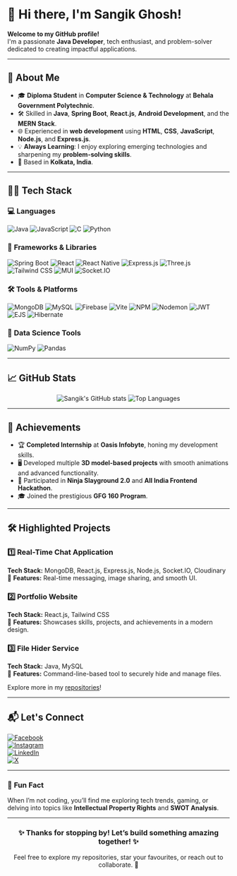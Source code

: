 # 👋 Hi there, I'm **Sangik Ghosh**!  
**Welcome to my GitHub profile!**  
I'm a passionate **Java Developer**, tech enthusiast, and problem-solver dedicated to creating impactful applications.

---

## 🚀 **About Me**

- 🎓 **Diploma Student** in **Computer Science & Technology** at **Behala Government Polytechnic**.  
- 🛠️ Skilled in **Java**, **Spring Boot**, **React.js**, **Android Development**, and the **MERN Stack**.  
- 🌐 Experienced in **web development** using **HTML**, **CSS**, **JavaScript**, **Node.js**, and **Express.js**.  
- 💡 **Always Learning**: I enjoy exploring emerging technologies and sharpening my **problem-solving skills**.  
- 📍 Based in **Kolkata, India**.  

---

## 🧑‍💻 **Tech Stack**

### 💻 **Languages**  
![Java](https://img.shields.io/badge/Java-ED8B00?style=for-the-badge&logo=java&logoColor=white)  ![JavaScript](https://img.shields.io/badge/JavaScript-F7DF1E?style=for-the-badge&logo=javascript&logoColor=black)  ![C](https://img.shields.io/badge/C-00599C?style=for-the-badge&logo=c&logoColor=white)  ![Python](https://img.shields.io/badge/Python-3776AB?style=for-the-badge&logo=python&logoColor=white)  

### 🚀 **Frameworks & Libraries**  
![Spring Boot](https://img.shields.io/badge/Spring_Boot-6DB33F?style=for-the-badge&logo=spring&logoColor=white)  ![React](https://img.shields.io/badge/React-61DAFB?style=for-the-badge&logo=react&logoColor=black)  ![React Native](https://img.shields.io/badge/React_Native-61DAFB?style=for-the-badge&logo=react&logoColor=black)  ![Express.js](https://img.shields.io/badge/Express.js-404D59?style=for-the-badge)  ![Three.js](https://img.shields.io/badge/Three.js-000000?style=for-the-badge&logo=three.js&logoColor=white)  ![Tailwind CSS](https://img.shields.io/badge/Tailwind_CSS-06B6D4?style=for-the-badge&logo=tailwindcss&logoColor=white)  ![MUI](https://img.shields.io/badge/MUI-007FFF?style=for-the-badge&logo=mui&logoColor=white)  ![Socket.IO](https://img.shields.io/badge/Socket.IO-010101?style=for-the-badge&logo=socket.io&logoColor=white)  

### 🛠️ **Tools & Platforms**  
![MongoDB](https://img.shields.io/badge/MongoDB-4EA94B?style=for-the-badge&logo=mongodb&logoColor=white)  ![MySQL](https://img.shields.io/badge/MySQL-4479A1?style=for-the-badge&logo=mysql&logoColor=white)  ![Firebase](https://img.shields.io/badge/Firebase-FFCA28?style=for-the-badge&logo=firebase&logoColor=black)  ![Vite](https://img.shields.io/badge/Vite-B73BFE?style=for-the-badge&logo=vite&logoColor=FFD62E)  ![NPM](https://img.shields.io/badge/NPM-CB3837?style=for-the-badge&logo=npm&logoColor=white)  ![Nodemon](https://img.shields.io/badge/Nodemon-76D04B?style=for-the-badge&logo=nodemon&logoColor=white)  ![JWT](https://img.shields.io/badge/JWT-000000?style=for-the-badge&logo=JSONWebTokens&logoColor=white)  ![EJS](https://img.shields.io/badge/EJS-1B1B1B?style=for-the-badge&logo=javascript&logoColor=white)  ![Hibernate](https://img.shields.io/badge/Hibernate-59666C?style=for-the-badge&logo=hibernate&logoColor=white)  

### 🧮 **Data Science Tools**  
![NumPy](https://img.shields.io/badge/NumPy-013243?style=for-the-badge&logo=numpy&logoColor=white)  ![Pandas](https://img.shields.io/badge/Pandas-150458?style=for-the-badge&logo=pandas&logoColor=white)  

---

## 📈 **GitHub Stats**

<div align="center">
  <img src="https://github-readme-stats.vercel.app/api?username=sangikghosh&show_icons=true&theme=radical" alt="Sangik's GitHub stats"/>
  <img src="https://github-readme-stats.vercel.app/api/top-langs/?username=sangikghosh&layout=compact&theme=radical" alt="Top Languages"/>
</div>

---

## 🌟 **Achievements**

- 🏆 **Completed Internship** at **Oasis Infobyte**, honing my development skills.  
- 🖥️ Developed multiple **3D model-based projects** with smooth animations and advanced functionality.  
- 🌟 Participated in **Ninja Slayground 2.0** and **All India Frontend Hackathon**.  
- 🎓 Joined the prestigious **GFG 160 Program**.  

---

## 🛠️ **Highlighted Projects**

### 1️⃣ **Real-Time Chat Application**  
**Tech Stack:** MongoDB, React.js, Express.js, Node.js, Socket.IO, Cloudinary  
📌 **Features:** Real-time messaging, image sharing, and smooth UI.

### 2️⃣ **Portfolio Website**  
**Tech Stack:** React.js, Tailwind CSS  
📌 **Features:** Showcases skills, projects, and achievements in a modern design.

### 3️⃣ **File Hider Service**  
**Tech Stack:** Java, MySQL  
📌 **Features:** Command-line-based tool to securely hide and manage files.  

Explore more in my [repositories](https://github.com/sangikghosh?tab=repositories)!  

---

## 📬 **Let's Connect**  
[![Facebook](https://img.shields.io/badge/Facebook-%231877F2.svg?logo=Facebook&logoColor=white)](https://facebook.com/https://www.facebook.com/profile.php?id=100088473806630)  
[![Instagram](https://img.shields.io/badge/Instagram-%23E4405F.svg?logo=Instagram&logoColor=white)](https://instagram.com/s.a.n.g.i.k_)  
[![LinkedIn](https://img.shields.io/badge/LinkedIn-%230077B5.svg?logo=linkedin&logoColor=white)](https://linkedin.com/in/https://www.linkedin.com/in/sangikghosh/)  
[![X](https://img.shields.io/badge/X-black.svg?logo=X&logoColor=white)](https://x.com/https://x.com/Sangik_Ghosh)  

---

### 🌟 **Fun Fact**  
When I’m not coding, you’ll find me exploring tech trends, gaming, or delving into topics like **Intellectual Property Rights** and **SWOT Analysis**.

---

<div align="center">
  <h3>✨ Thanks for stopping by! Let’s build something amazing together! ✨</h3>
  <p>Feel free to explore my repositories, star your favourites, or reach out to collaborate. 🚀</p>
</div>
